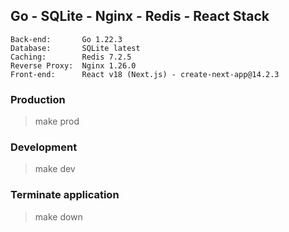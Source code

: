 ## Go - SQLite - Nginx - Redis - React Stack

```
Back-end:       Go 1.22.3
Database:       SQLite latest
Caching:        Redis 7.2.5
Reverse Proxy:  Nginx 1.26.0
Front-end:      React v18 (Next.js) - create-next-app@14.2.3
```


### Production
> make prod

### Development
> make dev

### Terminate application
> make down
